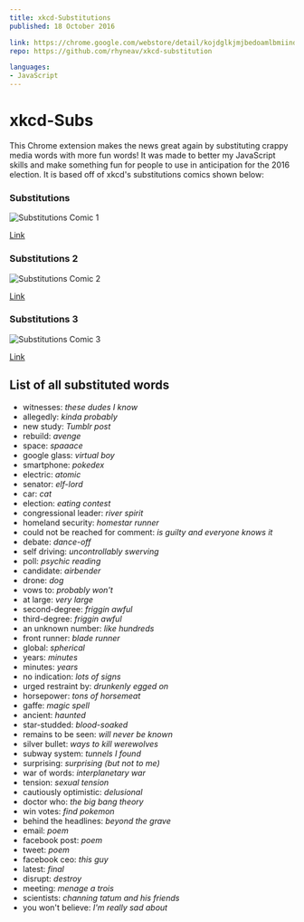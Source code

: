 ```yaml
---
title: xkcd-Substitutions
published: 18 October 2016

link: https://chrome.google.com/webstore/detail/kojdglkjmjbedoamlbmiindjkocemmga
repo: https://github.com/rhyneav/xkcd-substitution

languages:
- JavaScript
---
```


# xkcd-Subs

This Chrome extension makes the news great again by substituting crappy media words with more fun words! 
It was made to better my JavaScript skills and make something fun for people to use in anticipation for the 2016 election.
It is based off of xkcd's substitutions comics shown below:

### Substitutions
![Substitutions Comic 1](http://imgs.xkcd.com/comics/substitutions.png)

[Link](http://www.xkcd.com/1288/)

### Substitutions 2
![Substitutions Comic 2](http://imgs.xkcd.com/comics/substitutions_2.png)

[Link](https://xkcd.com/1625/)

### Substitutions 3
![Substitutions Comic 3](http://imgs.xkcd.com/comics/substitutions_3.png)

[Link](https://xkcd.com/1679/)

## List of all substituted words
- witnesses: *these dudes I know* 
- allegedly: *kinda probably* 
- new study: *Tumblr post* 
- rebuild: *avenge* 
- space: *spaaace* 
- google glass: *virtual boy* 
- smartphone: *pokedex* 
- electric: *atomic* 
- senator: *elf-lord* 
- car: *cat* 
- election: *eating contest* 
- congressional leader: *river spirit* 
- homeland security: *homestar runner* 
- could not be reached for comment: *is guilty and everyone knows it* 
- debate: *dance-off* 
- self driving: *uncontrollably swerving* 
- poll: *psychic reading* 
- candidate: *airbender* 
- drone: *dog* 
- vows to: *probably won't* 
- at large: *very large* 
- second-degree: *friggin awful* 
- third-degree: *friggin awful* 
- an unknown number: *like hundreds* 
- front runner: *blade runner* 
- global: *spherical* 
- years: *minutes* 
- minutes: *years* 
- no indication: *lots of signs* 
- urged restraint by: *drunkenly egged on* 
- horsepower: *tons of horsemeat* 
- gaffe: *magic spell* 
- ancient: *haunted* 
- star-studded: *blood-soaked* 
- remains to be seen: *will never be known* 
- silver bullet: *ways to kill werewolves* 
- subway system: *tunnels I found* 
- surprising: *surprising (but not to me)* 
- war of words: *interplanetary war* 
- tension: *sexual tension* 
- cautiously optimistic: *delusional* 
- doctor who: *the big bang theory* 
- win votes: *find pokemon* 
- behind the headlines: *beyond the grave* 
- email: *poem* 
- facebook post: *poem* 
- tweet: *poem* 
- facebook ceo: *this guy* 
- latest: *final* 
- disrupt: *destroy* 
- meeting: *menage a trois* 
- scientists: *channing tatum and his friends* 
- you won't believe: *I'm really sad about* 